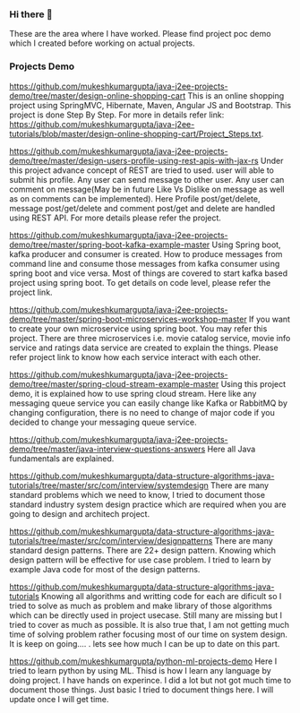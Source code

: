 ### Hi there 👋

These are the area where I have worked. Please find project poc demo which I created before working on actual projects. 
### Projects Demo

https://github.com/mukeshkumargupta/java-j2ee-projects-demo/tree/master/design-online-shopping-cart
This is an online shopping project using SpringMVC, Hibernate, Maven, Angular JS and Bootstrap. This project is done Step By Step. For more in details refer link: https://github.com/mukeshkumargupta/java-j2ee-tutorials/blob/master/design-online-shopping-cart/Project_Steps.txt.

https://github.com/mukeshkumargupta/java-j2ee-projects-demo/tree/master/design-users-profile-using-rest-apis-with-jax-rs
Under this project advance concept of REST are tried to used. user will able to submit his profile. Any user can send message to other user. Any user can comment on message(May be in future Like Vs Dislike on message as well as on comments can be implemented). Here Profile post/get/delete, message post/get/delete and comment post/get and delete are handled using REST API. For more details please refer the project.

https://github.com/mukeshkumargupta/java-j2ee-projects-demo/tree/master/spring-boot-kafka-example-master Using Spring boot, kafka producer and consumer is created. How to produce messages from command line and consume those messages from kafka consumer using spring boot and vice versa. Most of things are covered to start kafka based project using spring boot. To get details on code level, please refer the project link.

https://github.com/mukeshkumargupta/java-j2ee-projects-demo/tree/master/spring-boot-microservices-workshop-master
If you want to create your own microservice using spring boot. You may refer this project. There are three microservices i.e. movie catalog service, 
movie info service and ratings data service are created to explain the things. Please refer  project link to know how each service interact with each other.

https://github.com/mukeshkumargupta/java-j2ee-projects-demo/tree/master/spring-cloud-stream-example-master Using this project demo, it is explained how to use spring cloud stream. Here like any messaging queue service you can easily change like Kafka or RabbitMQ by changing configuration, there is no need to change of major code if you decided to change your messaging queue service.

https://github.com/mukeshkumargupta/java-j2ee-projects-demo/tree/master/java-interview-questions-answers Here all Java fundamentals are explained.

https://github.com/mukeshkumargupta/data-structure-algorithms-java-tutorials/tree/master/src/com/interview/systemdesign
There are many standard problems which we need to know, I tried to document those standard industry system design practice which are required when you are going to design and architech project.

https://github.com/mukeshkumargupta/data-structure-algorithms-java-tutorials/tree/master/src/com/interview/designpatterns
There are many standard design patterns. There are 22+ design pattern. Knowing which design pattern will be effective for use case problem. I tried to learn by example Java code for most of the design patterns. 

https://github.com/mukeshkumargupta/data-structure-algorithms-java-tutorials
Knowing all algorithms and writting code for each are dificult so I tried to solve as much as problem and make library of those algorithms which can be directly used in project usecase. Still many are missing but I tried to cover as much as possible. It is also true that, I am not getting much time of solving problem rather focusing most of our time on system design. It is keep on going.... . lets see how much I can be up to date on this part.

https://github.com/mukeshkumargupta/python-ml-projects-demo Here I tried to learn python by using ML. Thisd is how I learn any language by doing project. I have hands on experince. I did a lot but not got much time to document those things. Just basic I tried to document things here. I will update once I will get time.
